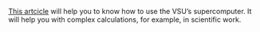 [This artcicle](https://vk.com/@physvsu-superkomputer-vgu) will help you to know how to use the VSU’s supercomputer. It will help you with complex calculations, for example, in scientific work.